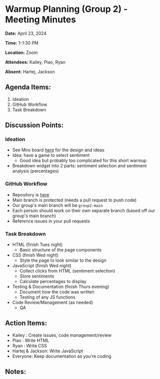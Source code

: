 # Warmup Planning (Group 2) - Meeting Minutes

**Date:** April 23, 2024

**Time:** 1-1:30 PM

**Location:** Zoom

**Attendees:** Kailey, Piao, Ryan

**Absent:** Hartej, Jackson

## Agenda Items:

1. Ideation
2. GitHub Workflow
3. Task Breakdown


## Discussion Points:

### Ideation

- See Miro board [here](https://miro.com/app/board/uXjVKQq-THo=/?share_link_id=869646324953) for the design and ideas
- Idea: have a game to select sentiment
  - Good idea but probably too complicated for this short warmup
- Breakdown widget into 2 parts: sentiment selection and sentiment analysis (percentages)

### GitHub Workflow

- Repository is [here](https://github.com/cse110-sp24-group33/warmup-exercise)
- Main branch is protected (needs a pull request to push code)
- Our group's main branch will be `group2-main`
- Each person should work on their own separate branch (based off our group's main branch)
- Reference issues in your pull requests

### Task Breakdown

- HTML (finish Tues night)
  - Basic structure of the page components
- CSS (finish Wed night)
  - Style the page to look similar to the design
- JavaScript (finish Wed night)
  - Collect clicks from HTML (sentiment selection)
  - Store sentiments
  - Calculate percentages to display
- Testing & Documentation (finish Thurs evening)
  - Document how the code was written
  - Testing of any JS functions
- Code Review/Management (as needed)
  - QA

## Action Items:

- Kailey : Create issues, code management/review
- Piao : Write HTML
- Ryan : Write CSS
- Hartej & Jackson: Write JavaScript
- Everyone: Keep documentation as you're coding

## Notes:
